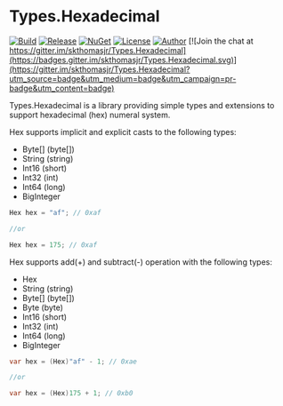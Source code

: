 # Types.Hexadecimal

[![Build](https://ci.appveyor.com/api/projects/status/w1j859w3vdi5ym9q?svg=true)](https://ci.appveyor.com/project/skthomasjr/types-hexadecimal)
[![Release](https://img.shields.io/github/release/skthomasjr/Types.Hexadecimal.svg?maxAge=2592000)](https://github.com/skthomasjr/Types.Hexadecimal/releases)
[![NuGet](https://img.shields.io/nuget/v/Types.Hexadecimal.svg)](https://www.nuget.org/packages/Types.Hexadecimal)
[![License](https://img.shields.io/github/license/skthomasjr/Types.Hexadecimal.svg?maxAge=2592000)](LICENSE.md)
[![Author](https://img.shields.io/badge/author-Scott%20K.%20Thomas%2C%20Jr.-blue.svg?maxAge=2592000)](https://www.linkedin.com/in/skthomasjr)
[![Join the chat at https://gitter.im/skthomasjr/Types.Hexadecimal](https://badges.gitter.im/skthomasjr/Types.Hexadecimal.svg)](https://gitter.im/skthomasjr/Types.Hexadecimal?utm_source=badge&utm_medium=badge&utm_campaign=pr-badge&utm_content=badge)

Types.Hexadecimal is a library providing simple types and extensions to support hexadecimal (hex) numeral system.

Hex supports implicit and explicit casts to the following types:
- Byte[] (byte[])
- String (string)
- Int16 (short)
- Int32 (int)
- Int64 (long)
- BigInteger
```c#
Hex hex = "af"; // 0xaf

//or

Hex hex = 175; // 0xaf
```
Hex supports add(+) and subtract(-) operation with the following types:
- Hex
- String (string)
- Byte[] (byte[])
- Byte (byte)
- Int16 (short)
- Int32 (int)
- Int64 (long)
- BigInteger
```c#
var hex = (Hex)"af" - 1; // 0xae

//or

var hex = (Hex)175 + 1; // 0xb0
```

